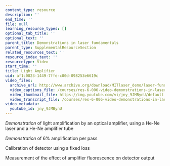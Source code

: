 ```yaml
---
content_type: resource
description: ''
end_time: ''
file: null
learning_resource_types: []
optional_tab_title: ''
optional_text: ''
parent_title: Demonstrations in laser fundamentals
parent_type: SupplementalResourceSection
related_resources_text: ''
resource_index_text: ''
resourcetype: Video
start_time: ''
title: Light Amplifier
uid: af1c0823-1449-7ffe-c00d-098253e6619c
video_files:
  archive_url: http://www.archive.org/download/MITlaser_demo/laser-fund-demo-2_300k.mp4
  video_captions_file: /courses/res-6-006-video-demonstrations-in-lasers-and-optics-spring-2008/3ce2ff4445ea577e811457938eba11f3_jny_9JMBynU.vtt
  video_thumbnail_file: https://img.youtube.com/vi/jny_9JMBynU/default.jpg
  video_transcript_file: /courses/res-6-006-video-demonstrations-in-lasers-and-optics-spring-2008/332dd4ea44c17442d79f53c9acf017a6_jny_9JMBynU.pdf
video_metadata:
  youtube_id: jny_9JMBynU
---
```


_Demonstration_ of light amplification by an optical amplifier, using a He-Ne laser and a He-Ne amplifier tube

_Demonstration_ of 6% amplification per pass

Calibration of detector using a fixed loss

Measurement of the effect of amplifier fluorescence on detector output